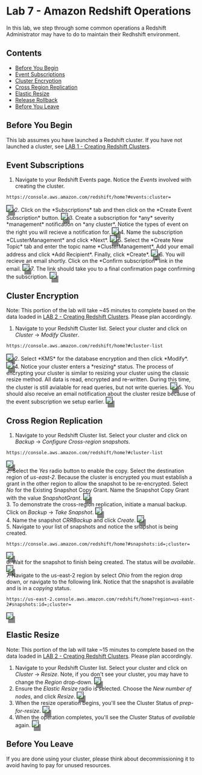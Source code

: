 # Lab 7 - Amazon Redshift Operations

In this lab, we step through some common operations a Redshift Administrator may have to do to maintain their Redhshift environment.

## Contents
* [Before You Begin](#before-you-begin)
* [Event Subscriptions](#event-subscriptions)
* [Cluster Encryption](#cluster-encryption)
* [Cross Region Replication](#cross-region-replication)
* [Elastic Resize](#elastic-resize)
* [Release Rollback](#release-rollback)
* [Before You Leave](#before-you-leave)

## Before You Begin
This lab assumes you have launched a Redshift cluster.  If you have not launched a cluster, see [LAB 1 - Creating Redshift Clusters](../lab1/README.md).

## Event Subscriptions
1. Navigate to your Redshift Events page.  Notice the *Events* involved with creating the cluster.  
```
https://console.aws.amazon.com/redshift/home?#events:cluster=
```
<img src=../images/Events.png style="border: 1px solid;box-shadow: 5px 10px #888888;">
2. Click on the *Subscriptions* tab and then click on the *Create Event Subscription* button.
<img src=../images/CreateSubscription_0.png style="border: 1px solid;box-shadow: 5px 10px #888888;">
3. Create a subscription for *any* severity *management* notification on *any cluster*.   Notice the types of event on the right you will recieve a notification for.
<img src=../images/CreateSubscription_1.png style="border: 1px solid;box-shadow: 5px 10px #888888;">
4. Name the subscription *CLusterManagement* and click *Next*.
<img src=../images/CreateSubscription_2.png style="border: 1px solid;box-shadow: 5px 10px #888888;">
5. Select the *Create New Topic* tab and enter the topic name *ClusterManagement*.  Add your email address and click *Add Recipient*.  Finally, click *Create*.
<img src=../images/CreateSubscription_3.png style="border: 1px solid;box-shadow: 5px 10px #888888;">
6. You will recieve an email shortly.  Click on the *Confirm subscription* link in the email.
<img src=../images/ConfirmSubscriptionEmail.png style="border: 1px solid;box-shadow: 5px 10px #888888;">
7. The link should take you to a final confirmation page confirming the subscription.
<img src=../images/SubscriptionConfirmed.png style="border: 1px solid;box-shadow: 5px 10px #888888;">

## Cluster Encryption
Note: This portion of the lab will take ~45 minutes to complete based on the data loaded in [LAB 2 - Creating Redshift Clusters](../lab2/README.md).  Please plan accordingly.

1. Navigate to your Redshift Cluster list.  Select your cluster and click on *Cluster* -> *Modify Cluster*.
```
https://console.aws.amazon.com/redshift/home?#cluster-list
```
<img src=../images/ModifyCluster.png style="border: 1px solid;box-shadow: 5px 10px #888888;">
2. Select *KMS* for the database encryption and then click *Modify*.
<img src=../images/EnableKMS.png style="border: 1px solid;box-shadow: 5px 10px #888888;">
4. Notice your cluster enters a *resizing* status.  The process of encrypting your cluster is similar to resizing your cluster using the classic resize method.  All data is read, encrypted and re-written. During this time, the cluster is still avialable for read queries, but not write queries.
<img src=../images/Resizing.png style="border: 1px solid;box-shadow: 5px 10px #888888;">
5. You should also receive an email notification about the cluster resize because of the event subscription we setup earlier.
<img src=../images/ResizeNotification.png style="border: 1px solid;box-shadow: 5px 10px #888888;">

## Cross Region Replication
1. Navigate to your Redshift Cluster list.  Select your cluster and click on *Backup* -> *Configure Cross-region snapshots*.
```
https://console.aws.amazon.com/redshift/home?#cluster-list
```
<img src=../images/ConfigureCRR_0.png style="border: 1px solid;box-shadow: 5px 10px #888888;"><br>
2. Select the *Yes* radio button to enable the copy.  Select the destination region of *us-east-2*.  Because the cluster is encrypted you must establish a grant in the other region to allow the snapshot to be re-encrypted.  Select *No* for the Existing Snapshot Copy Grant.  Name the Snapshot Copy Grant with the value *SnapshotGrant*.
<img src=../images/ConfigureCRR_1.png style="border: 1px solid;box-shadow: 5px 10px #888888;"><br>
3. To demonstrate the cross-region replication, initiate a manual backup.  Click on *Backup* -> *Take Snapshot*.
<img src=../images/Snapshot_0.png style="border: 1px solid;box-shadow: 5px 10px #888888;"><br>
4. Name the snapshot *CRRBackup* and click *Create*.
<img src=../images/Snapshot_1.png style="border: 1px solid;box-shadow: 5px 10px #888888;"><br>
5. Navigate to your list of snapshots and notice the snapshot is being created.
```
https://console.aws.amazon.com/redshift/home?#snapshots:id=;cluster=
```
<img src=../images/Snapshot_2.png style="border: 1px solid;box-shadow: 5px 10px #888888;"><br>
6. Wait for the snapshot to finish being created.  The status will be *available*.
<img src=../images/Snapshot_3.png style="border: 1px solid;box-shadow: 5px 10px #888888;"><br>
7. Navigate to the us-east-2 region by select *Ohio* from the region drop down, or navigate to the following link.  Notice that the snapshot is available and is in a *copying* status.
```
https://us-east-2.console.aws.amazon.com/redshift/home?region=us-east-2#snapshots:id=;cluster=
```
<img src=../images/Snapshot_4.png style="border: 1px solid;box-shadow: 5px 10px #888888;"><br>

## Elastic Resize
Note: This portion of the lab will take ~15 minutes to complete based on the data loaded in [LAB 2 - Creating Redshift Clusters](../lab2/README.md).  Please plan accordingly.
1. Navigate to your Redshift Cluster list.  Select your cluster and click on *Cluster* -> *Resize*.  Note, if you don't see your cluster, you may have to change the *Region* drop-down.
<img src=../images/Resize_0.png style="border: 1px solid;box-shadow: 5px 10px #888888;"><br>
2. Ensure the *Elastic Resize* radio is selected.  Choose the *New number of nodes*, and click *Resize*.
<img src=../images/Resize_1.png style="border: 1px solid;box-shadow: 5px 10px #888888;"><br>
3. When the resize operation begins, you'll see the Cluster Status of *prep-for-resize*.
<img src=../images/Resize_2.png style="border: 1px solid;box-shadow: 5px 10px #888888;"><br>
4. When the operation completes, you'll see the Cluster Status of *available* again.
<img src=../images/Resize_3.png style="border: 1px solid;box-shadow: 5px 10px #888888;"><br>

## Before You Leave
If you are done using your cluster, please think about decommissioning it to avoid having to pay for unused resources.
